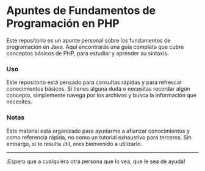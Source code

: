# Apuntes de Fundamentos de Programación en PHP

Este repositorio es un apunte personal sobre los fundamentos de programación en Java. Aquí encontrarás una guía completa que cubre conceptos básicos de PHP, para estudiar y aprender su sintaxis.

### Uso

Este repositorio está pensado para consultas rápidas y para refrescar conocimientos básicos. Si tienes alguna duda o necesitas recordar algún concepto, simplemente navega por los archivos y busca la información que necesites.

### Notas

Este material está organizado para ayudarme a afianzar conocimientos y como referencia rápida, no como un tutorial exhaustivo para terceros. Sin embargo, si te resulta útil, eres bienvenido a utilizarlo.

---

¡Espero que a cualquiera otra persona que lo vea, que le sea de ayuda!
